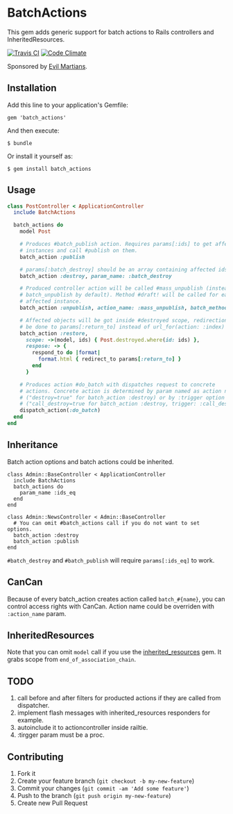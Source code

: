 # BatchActions

This gem adds generic support for batch actions to Rails controllers and
InheritedResources.

[![Travis CI](https://secure.travis-ci.org/grindars/batch_actions.png)](https://travis-ci.org/grindars/batch_actions)
[![Code Climate](https://codeclimate.com/github/grindars/batch_actions.png)](https://codeclimate.com/github/grindars/batch_actions)

Sponsored by [Evil Martians](http://evilmartians.com/).

## Installation

Add this line to your application's Gemfile:

    gem 'batch_actions'

And then execute:

    $ bundle

Or install it yourself as:

    $ gem install batch_actions

## Usage

```ruby
class PostController < ApplicationController
  include BatchActions

  batch_actions do
    model Post

    # Produces #batch_publish action. Requires params[:ids] to get affected
    # instances and call #publish on them.
    batch_action :publish

    # params[:batch_destroy] should be an array containing affected ids
    batch_action :destroy, param_name: :batch_destroy

    # Produced controller action will be called #mass_unpublish (instead of
    # batch_unpublish by default). Method #draft! will be called for each
    # affected instance.
    batch_action :unpublish, action_name: :mass_unpublish, batch_method: :draft!

    # Affected objects will be got inside #destroyed scope, redirection will
    # be done to params[:return_to] instead of url_for(action: :index)
    batch_action :restore,
      scope: ->(model, ids) { Post.destroyed.where(id: ids) },
      respose: -> {
        respond_to do |format|
          format.html { redirect_to params[:return_to] }
        end
      }

    # Produces action #do_batch with dispatches request to concrete
    # actions. Concrete action is determined by param named as action name
    # ("destroy=true" for batch_action :destroy) or by :trigger option value
    # ("call_destroy=true for batch_action :destroy, trigger: :call_destroy).
    dispatch_action(:do_batch)
  end
end
```

## Inheritance

Batch action options and batch actions could be inherited.

```
class Admin::BaseController < ApplicationController
  include BatchActions
  batch_actions do
    param_name :ids_eq
  end
end

class Admin::NewsController < Admin::BaseController
  # You can omit #batch_actions call if you do not want to set options.
  batch_action :destroy
  batch_action :publish
end
```

`#batch_destroy` and `#batch_publish` will require `params[:ids_eq]` to work.

## CanCan

Because of every batch_action creates action called `batch_#{name}`, you can
control access rights with CanCan. Action name could be overriden with
`:action_name` param.

## InheritedResources

Note that you can omit `model` call if you use the [inherited_resources](https://github.com/josevalim/inherited_resources) gem. It grabs scope from `end_of_association_chain`.

## TODO

1. call before and after filters for producted actions if they are called from
   dispatcher.
1. implement flash messages with inherited_resources responders for example.
2. autoinclude it to actioncontroller inside railtie.
3. :tirgger param must be a proc.

## Contributing

1. Fork it
2. Create your feature branch (`git checkout -b my-new-feature`)
3. Commit your changes (`git commit -am 'Add some feature'`)
4. Push to the branch (`git push origin my-new-feature`)
5. Create new Pull Request

